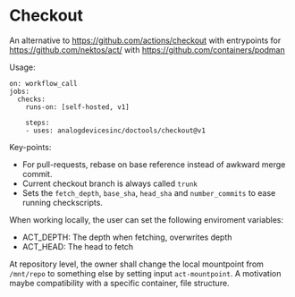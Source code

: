 Checkout
========

An alternative to https://github.com/actions/checkout with entrypoints for
https://github.com/nektos/act/ with https://github.com/containers/podman

Usage:

```
on: workflow_call
jobs:
  checks:
    runs-on: [self-hosted, v1]

    steps:
    - uses: analogdevicesinc/doctools/checkout@v1
```

Key-points:

* For pull-requests, rebase on base reference instead of awkward merge commit.
* Current checkout branch is always called ``trunk``
* Sets the ``fetch_depth``, ``base_sha``, ``head_sha`` and ``number_commits`` to
  ease running checkscripts.

When working locally, the user can set the following enviroment variables:

* ACT_DEPTH: The depth when fetching, overwrites depth
* ACT_HEAD: The head to fetch

At repository level, the owner shall change the local mountpoint from ``/mnt/repo`` to
something else by setting input ``act-mountpoint``.
A motivation maybe compatibility with a specific container, file structure.
